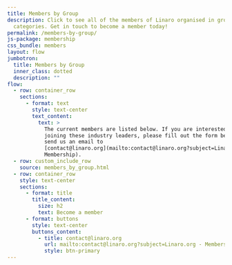 ```yaml
---
title: Members by Group
description: Click to see all of the members of Linaro organised in group
  categories. Get in touch to become a member today!
permalink: /members-by-group/
js-package: membership
css_bundle: members
layout: flow
jumbotron:
  title: Members by Group
  inner_class: dotted
  description: ""
flow:
  - row: container_row
    sections:
      - format: text
        style: text-center
        text_content:
          text: >
            The current members are listed below. If you are interested in
            joining these industry leaders, please fill out the form below or
            send us an email to
            [contact@linaro.org](mailto:contact@linaro.org?subject=Linaro.org -
            Membership).
  - row: custom_include_row
    source: members_by_group.html
  - row: container_row
    style: text-center
    sections:
      - format: title
        title_content:
          size: h2
          text: Become a member
      - format: buttons
        style: text-center
        buttons_content:
          - title: contact@linaro.org
            url: mailto:contact@linaro.org?subject=Linaro.org - Membership
            style: btn-primary
---
```


